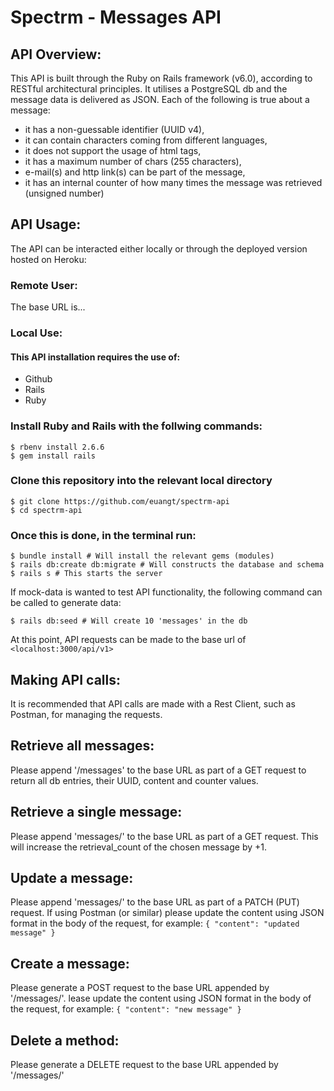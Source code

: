 # Spectrm - Messages API

## API Overview:

This API is built through the Ruby on Rails framework (v6.0), according to RESTful architectural principles. It utilises a PostgreSQL db and the message data is delivered as JSON. 
Each of the following is true about a message: 
* it has a non-guessable identifier (UUID v4),
* it can contain characters coming from different languages,
* it does not support the usage of html tags,
* it has a maximum number of chars (255 characters),
* e-mail(s) and http link(s) can be part of the message,
* it has an internal counter of how many times the message was retrieved (unsigned number)

## API Usage:

The API can be interacted either locally or through the deployed version hosted on Heroku:

### Remote User:

The base URL is... 

### Local Use: 

#### This API installation requires the use of:
* Github
* Rails
* Ruby

### Install Ruby and Rails with the follwing commands:
```shell
$ rbenv install 2.6.6
$ gem install rails
```

### Clone this repository into the relevant local directory
```shell
$ git clone https://github.com/euangt/spectrm-api
$ cd spectrm-api
```

### Once this is done, in the terminal run: 
```shell
$ bundle install # Will install the relevant gems (modules)
$ rails db:create db:migrate # Will constructs the database and schema
$ rails s # This starts the server 
```
If mock-data is wanted to test API functionality, the following command can be called to generate data: 
```shell
$ rails db:seed # Will create 10 'messages' in the db
```

At this point, API requests can be made to the base url of `<localhost:3000/api/v1>`

## Making API calls: 

It is recommended that API calls are made with a Rest Client, such as Postman, for managing the requests. 

## Retrieve all messages:
Please append '/messages' to the base URL as part of a GET request to return all db entries, their UUID, content and counter values. 

## Retrieve a single message:
Please append 'messages/<MessageUUID>' to the base URL as part of a GET request. This will increase the retrieval_count of the chosen message by +1.
 
## Update a message: 
Please append 'messages/<MessageUUID>' to the base URL as part of a PATCH (PUT) request. 
If using Postman (or similar) please update the content using JSON format in the body of the request, for example: 
`{ "content": "updated message" }`
  
## Create a message: 
Please generate a POST request to the base URL appended by '/messages/'. 
lease update the content using JSON format in the body of the request, for example: 
`{ "content": "new message" }`

## Delete a method: 
Please generate a DELETE request to the base URL appended by '/messages/<MessageUUID>'
